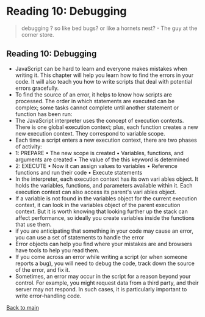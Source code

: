 # Reading 10: Debugging
> debugging ? so like bed bugs? or like a hornets nest? - The guy at the corner store.

## Reading 10: Debugging

+  JavaScript can be hard to learn and everyone makes mistakes when writing it. This chapter will help you learn how to find the errors in your code. It will also teach you how to write scripts that deal with potential errors gracefully.
+ To find the source of an error, it helps to know how scripts are processed. The order in which statements are executed can be complex; some tasks cannot complete until another statement or function has been run:
+ The JavaScript interpreter uses the concept of execution contexts. There is one global execution context; plus, each function creates a new new execution context. They correspond to variable scope.
+ Each time a script enters a new execution context, there are two phases of activity:
+ 1: PREPARE
• The new scope is created
• Variables, functions, and arguments are created
• The value of the this keyword is determined
+ 2: EXECUTE
• Now it can assign values to variables
• Reference functions and run their code 
• Execute statements
+ In the interpreter, each execution context has its own vari ables object. It holds the variables, functions, and parameters available within it. Each execution context can also access its parent's vari ables object.
+  If a variable is not found in the variables object for the current execution context, it can look in the variables object of the parent execution context. But it is worth knowing that looking further up the stack can affect performance, so ideally you create variables inside the functions that use them.
+ if you are anticipating that something in your code may cause an error, you can use a set of statements to handle the error
+  Error objects can help you find where your mistakes are and browsers have tools to help you read them.
+  If you come across an error while writing a script (or when someone reports a bug), you will need to debug the code, track down the source of the error, and fix it.
+ Sometimes, an error may occur in the script for a reason beyond your control. For example, you might request data from a third party, and their server may not respond. In such cases, it is particularly important to write error-handling code.

[Back to main](README.md)